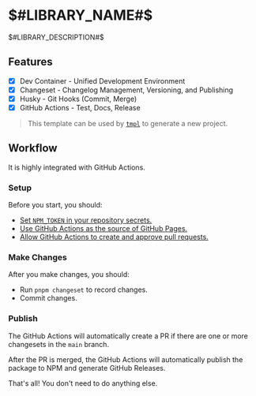 # $#LIBRARY_NAME#$

$#LIBRARY_DESCRIPTION#$

## Features

-   [x] Dev Container - Unified Development Environment
-   [x] Changeset - Changelog Management, Versioning, and Publishing
-   [x] Husky - Git Hooks (Commit, Merge)
-   [x] GitHub Actions - Test, Docs, Release

> This template can be used by [`tmpl`](https://github.com/JacobLinCool/tmpl) to generate a new project.

## Workflow

It is highly integrated with GitHub Actions.

### Setup

Before you start, you should:

-   [Set `NPM_TOKEN` in your repository secrets.](./settings/secrets/actions)
-   [Use GitHub Actions as the source of GitHub Pages.](./settings/pages)
-   [Allow GitHub Actions to create and approve pull requests.](./settings/actions)

### Make Changes

After you make changes, you should:

-   Run `pnpm changeset` to record changes.
-   Commit changes.

### Publish

The GitHub Actions will automatically create a PR if there are one or more changesets in the `main` branch.

After the PR is merged, the GitHub Actions will automatically publish the package to NPM and generate GitHub Releases.

That's all! You don't need to do anything else.
